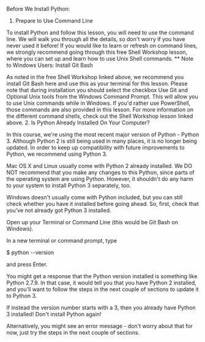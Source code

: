 Before We Install Python:
1. Prepare to Use Command Line

To install Python and follow this lesson, you will need to use the command line. We will walk you through all the details, so don't worry if you have never used it before! If you would like to learn or refresh on command lines, we strongly recommend going through this free Shell Workshop lesson, where you can set up and learn how to use Unix Shell commands.
** Note to Windows Users: Install Git Bash

As noted in the free Shell Workshop linked above, we recommend you install Git Bash here and use this as your terminal for this lesson. Please note that during installation you should select the checkbox Use Git and Optional Unix tools from the Windows Command Prompt. This will allow you to use Unix commands while in Windows. If you'd rather use PowerShell, those commands are also provided in this lesson. For more information on the different command shells, check out the Shell Workshop lesson linked above.
2. Is Python Already Installed On Your Computer?

In this course, we're using the most recent major version of Python - Python 3. Although Python 2 is still being used in many places, it is no longer being updated. In order to keep up compatibility with future improvements to Python, we recommend using Python 3.

Mac OS X and Linux usually come with Python 2 already installed. We DO NOT recommend that you make any changes to this Python, since parts of the operating system are using Python. However, it shouldn't do any harm to your system to install Python 3 separately, too.

Windows doesn't usually come with Python included, but you can still check whether you have it installed before going ahead. So, first, check that you’ve not already got Python 3 installed.

Open up your Terminal or Command Line (this would be Git Bash on Windows).

In a new terminal or command prompt, type

$ python --version

and press Enter.

You might get a response that the Python version installed is something like Python 2.7.9. In that case, it would tell you that you have Python 2 installed, and you'll want to follow the steps in the next couple of sections to update it to Python 3.

If instead the version number starts with a 3, then you already have Python 3 installed! Don't install Python again!

Alternatively, you might see an error message - don't worry about that for now, just try the steps in the next couple of sections.
